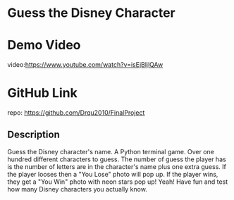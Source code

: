 # **Guess the Disney Character**

# **Demo Video**
video:https://www.youtube.com/watch?v=isEjBljlQAw

# **GitHub Link**
repo: https://github.com/Drqu2010/FinalProject

## Description
Guess the Disney character's name. A Python terminal game. Over one hundred different characters to guess. The number of guess the player has is the number of letters are in the character's name plus one extra guess. If the player looses then a "You Lose" photo will pop up. If the player wins, they get a "You Win" photo with neon stars pop up! Yeah! Have fun and test how many Disney characters you actually know.
